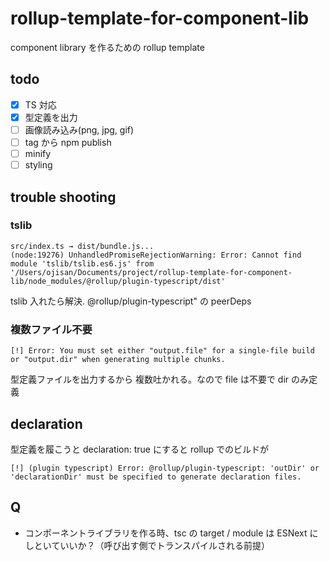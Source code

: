 # rollup-template-for-component-lib

component library を作るための rollup template

## todo

- [x] TS 対応
- [x] 型定義を出力
- [ ] 画像読み込み(png, jpg, gif)
- [ ] tag から npm publish
- [ ] minify
- [ ] styling

## trouble shooting

### tslib

```
src/index.ts → dist/bundle.js...
(node:19276) UnhandledPromiseRejectionWarning: Error: Cannot find module 'tslib/tslib.es6.js' from '/Users/ojisan/Documents/project/rollup-template-for-component-lib/node_modules/@rollup/plugin-typescript/dist'
```

tslib 入れたら解決. @rollup/plugin-typescript" の peerDeps

### 複数ファイル不要

```
[!] Error: You must set either "output.file" for a single-file build or "output.dir" when generating multiple chunks.
```

型定義ファイルを出力するから 複数吐かれる。なので file は不要で dir のみ定義

## declaration

型定義を履こうと declaration: true にすると rollup でのビルドが

```
[!] (plugin typescript) Error: @rollup/plugin-typescript: 'outDir' or 'declarationDir' must be specified to generate declaration files.
```

## Q

- コンポーネントライブラリを作る時、tsc の target / module は ESNext にしといていいか？（呼び出す側でトランスパイルされる前提）
